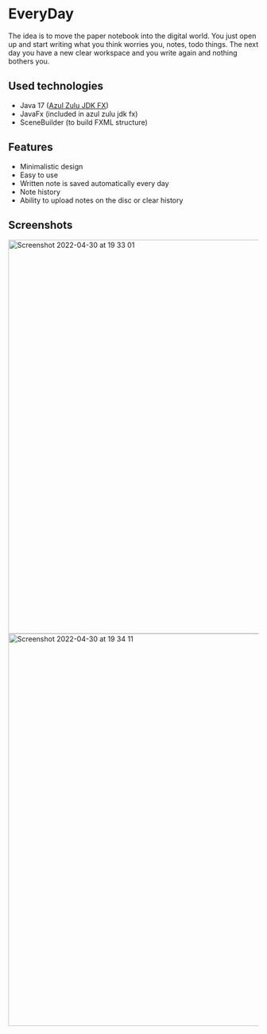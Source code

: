 # EveryDay

The idea is to move the paper notebook into the digital world. 
You just open up and start writing what you think worries you,
notes, todo things. The next day you have a new clear workspace
and you write again and nothing bothers you.

## Used technologies

- Java 17 ([Azul Zulu JDK FX](https://www.azul.com/downloads/?version=java-17-lts&package=jdk-fx)) 
- JavaFx (included in azul zulu jdk fx)
- SceneBuilder (to build FXML structure) 

## Features

- Minimalistic design
- Easy to use
- Written note is saved automatically every day
- Note history
- Ability to upload notes on the disc or clear history


## Screenshots

<img width="793" alt="Screenshot 2022-04-30 at 19 33 01" src="https://user-images.githubusercontent.com/72043323/166114254-438a6982-1d72-4423-8d7e-b2861ae5299b.png">


<img width="790" alt="Screenshot 2022-04-30 at 19 34 11" src="https://user-images.githubusercontent.com/72043323/166114262-c86692ed-8fdb-40f6-949e-9f51589c84af.png">
